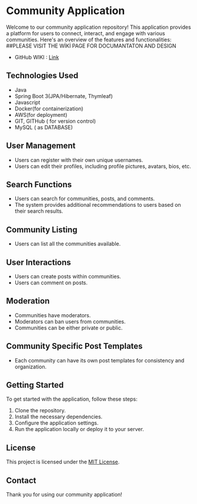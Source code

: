 # Community Application

Welcome to our community application repository! This application provides a platform for users to connect, interact, and engage with various communities. Here's an overview of the features and functionalities:
##PLEASE VISIT THE WİKİ PAGE FOR DOCUMANTATON AND DESIGN 
- GitHub WIKI : [Link](https://github.com/Stroggification/FeridunAkyl/wiki)
## Technologies Used
- Java
- Spring Boot 3(JPA/Hibernate, Thymleaf)
- Javascript
- Docker(for containerization)
- AWS(for deployment)
- GIT, GITHub ( for version control)
- MySQL ( as DATABASE)
  
## User Management
- Users can register with their own unique usernames.
- Users can edit their profiles, including profile pictures, avatars, bios, etc.

## Search Functions
- Users can search for communities, posts, and comments.
- The system provides additional recommendations to users based on their search results.

## Community Listing
- Users can list all the communities available.

## User Interactions
- Users can create posts within communities.
- Users can comment on posts.

## Moderation
- Communities have moderators.
- Moderators can ban users from communities.
- Communities can be either private or public.

## Community Specific Post Templates
- Each community can have its own post templates for consistency and organization.

## Getting Started
To get started with the application, follow these steps:

1. Clone the repository.
2. Install the necessary dependencies.
3. Configure the application settings.
4. Run the application locally or deploy it to your server.

## License
This project is licensed under the [MIT License](LICENSE).

## Contact
Thank you for using our community application!
